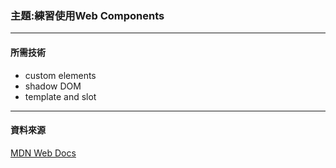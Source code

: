 ### 主題:練習使用Web Components

***

#### 所需技術

* custom elements
* shadow DOM
* template and slot

***

#### 資料來源

[MDN Web Docs](https://developer.mozilla.org/en-US/docs/Web/API/Web_components/Using_custom_elements)